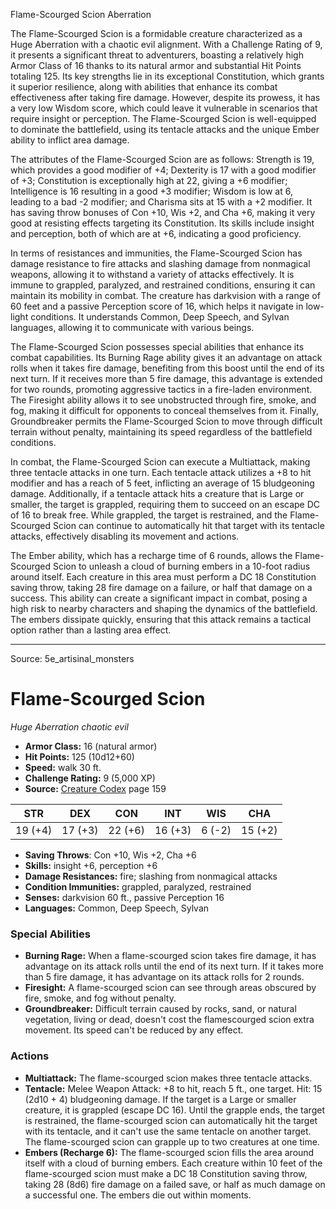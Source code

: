 <MonsterName/>Flame-Scourged Scion</MonsterName>
<CreatureType/>Aberration</CreatureType>

<summary>The Flame-Scourged Scion is a formidable creature characterized as a Huge Aberration with a chaotic evil alignment. With a Challenge Rating of 9, it presents a significant threat to adventurers, boasting a relatively high Armor Class of 16 thanks to its natural armor and substantial Hit Points totaling 125. Its key strengths lie in its exceptional Constitution, which grants it superior resilience, along with abilities that enhance its combat effectiveness after taking fire damage. However, despite its prowess, it has a very low Wisdom score, which could leave it vulnerable in scenarios that require insight or perception. The Flame-Scourged Scion is well-equipped to dominate the battlefield, using its tentacle attacks and the unique Ember ability to inflict area damage.</summary>

<detail>

The attributes of the Flame-Scourged Scion are as follows: Strength is 19, which provides a good modifier of +4; Dexterity is 17 with a good modifier of +3; Constitution is exceptionally high at 22, giving a +6 modifier; Intelligence is 16 resulting in a good +3 modifier; Wisdom is low at 6, leading to a bad -2 modifier; and Charisma sits at 15 with a +2 modifier. It has saving throw bonuses of Con +10, Wis +2, and Cha +6, making it very good at resisting effects targeting its Constitution. Its skills include insight and perception, both of which are at +6, indicating a good proficiency.

In terms of resistances and immunities, the Flame-Scourged Scion has damage resistance to fire attacks and slashing damage from nonmagical weapons, allowing it to withstand a variety of attacks effectively. It is immune to grappled, paralyzed, and restrained conditions, ensuring it can maintain its mobility in combat. The creature has darkvision with a range of 60 feet and a passive Perception score of 16, which helps it navigate in low-light conditions. It understands Common, Deep Speech, and Sylvan languages, allowing it to communicate with various beings.

The Flame-Scourged Scion possesses special abilities that enhance its combat capabilities. Its Burning Rage ability gives it an advantage on attack rolls when it takes fire damage, benefiting from this boost until the end of its next turn. If it receives more than 5 fire damage, this advantage is extended for two rounds, promoting aggressive tactics in a fire-laden environment. The Firesight ability allows it to see unobstructed through fire, smoke, and fog, making it difficult for opponents to conceal themselves from it. Finally, Groundbreaker permits the Flame-Scourged Scion to move through difficult terrain without penalty, maintaining its speed regardless of the battlefield conditions.

In combat, the Flame-Scourged Scion can execute a Multiattack, making three tentacle attacks in one turn. Each tentacle attack utilizes a +8 to hit modifier and has a reach of 5 feet, inflicting an average of 15 bludgeoning damage. Additionally, if a tentacle attack hits a creature that is Large or smaller, the target is grappled, requiring them to succeed on an escape DC of 16 to break free. While grappled, the target is restrained, and the Flame-Scourged Scion can continue to automatically hit that target with its tentacle attacks, effectively disabling its movement and actions. 

The Ember ability, which has a recharge time of 6 rounds, allows the Flame-Scourged Scion to unleash a cloud of burning embers in a 10-foot radius around itself. Each creature in this area must perform a DC 18 Constitution saving throw, taking 28 fire damage on a failure, or half that damage on a success. This ability can create a significant impact in combat, posing a high risk to nearby characters and shaping the dynamics of the battlefield. The embers dissipate quickly, ensuring that this attack remains a tactical option rather than a lasting area effect.</detail>



---

Source: 5e_artisinal_monsters

# Flame-Scourged Scion

*Huge* *Aberration* *chaotic evil*

- **Armor Class:** 16 (natural armor)
- **Hit Points:** 125 (10d12+60)
- **Speed:** walk 30 ft.
- **Challenge Rating:** 9 (5,000 XP)
- **Source:** [Creature Codex](https://koboldpress.com/kpstore/product/creature-codex-for-5th-edition-dnd) page 159

| STR | DEX | CON | INT | WIS | CHA |
| --- | --- | --- | --- | --- | --- |
| 19 (+4) | 17 (+3) | 22 (+6) | 16 (+3) | 6 (-2) | 15 (+2) |

- **Saving Throws**: Con +10, Wis +2, Cha +6
- **Skills:** insight +6, perception +6
- **Damage Resistances:** fire; slashing from nonmagical attacks
- **Condition Immunities:** grappled, paralyzed, restrained
- **Senses:** darkvision 60 ft., passive Perception 16
- **Languages:** Common, Deep Speech, Sylvan

### Special Abilities

- **Burning Rage:** When a flame-scourged scion takes fire damage, it has advantage on its attack rolls until the end of its next turn. If it takes more than 5 fire damage, it has advantage on its attack rolls for 2 rounds.
- **Firesight:** A flame-scourged scion can see through areas obscured by fire, smoke, and fog without penalty.
- **Groundbreaker:** Difficult terrain caused by rocks, sand, or natural vegetation, living or dead, doesn't cost the flamescourged scion extra movement. Its speed can't be reduced by any effect.

### Actions

- **Multiattack:** The flame-scourged scion makes three tentacle attacks.
- **Tentacle:** Melee Weapon Attack: +8 to hit, reach 5 ft., one target. Hit: 15 (2d10 + 4) bludgeoning damage. If the target is a Large or smaller creature, it is grappled (escape DC 16). Until the grapple ends, the target is restrained, the flame-scourged scion can automatically hit the target with its tentacle, and it can't use the same tentacle on another target. The flame-scourged scion can grapple up to two creatures at one time.
- **Embers (Recharge 6):** The flame-scourged scion fills the area around itself with a cloud of burning embers. Each creature within 10 feet of the flame-scourged scion must make a DC 18 Constitution saving throw, taking 28 (8d6) fire damage on a failed save, or half as much damage on a successful one. The embers die out within moments.




